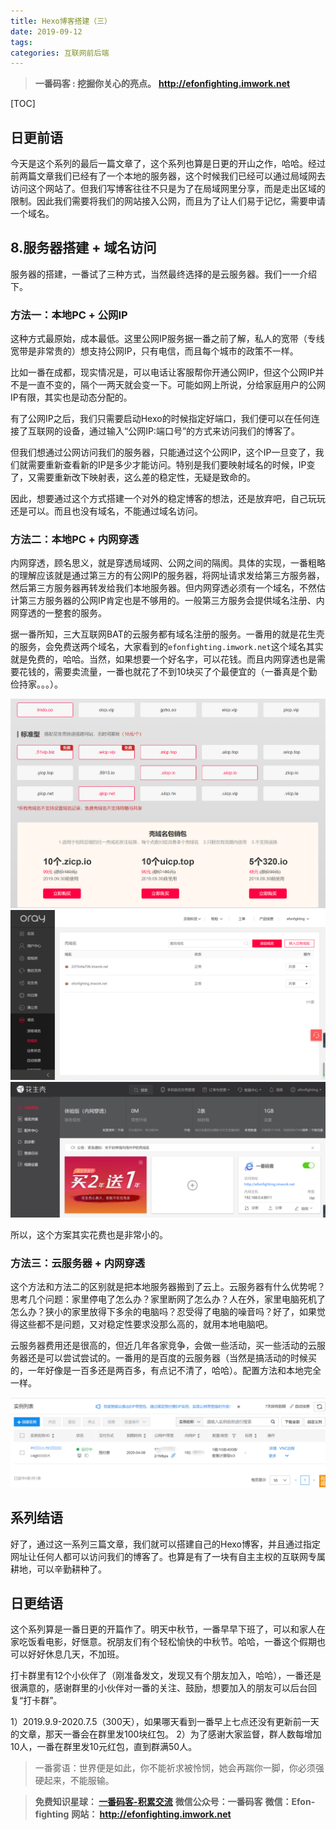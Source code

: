```yaml
---
title: Hexo博客搭建（三）
date: 2019-09-12
tags: 
categories: 互联网前后端
---
```


> **一番码客 : 挖掘你关心的亮点。**
> **http://efonfighting.imwork.net**

[TOC]

## 日更前语

今天是这个系列的最后一篇文章了，这个系列也算是日更的开山之作，哈哈。经过前两篇文章我们已经有了一个本地的服务器，这个时候我们已经可以通过局域网去访问这个网站了。但我们写博客往往不只是为了在局域网里分享，而是走出区域的限制。因此我们需要将我们的网站接入公网，而且为了让人们易于记忆，需要申请一个域名。

<!-- more -->

## 8.服务器搭建 + 域名访问

服务器的搭建，一番试了三种方式，当然最终选择的是云服务器。我们一一介绍下。

### 方法一：本地PC + 公网IP

这种方式最原始，成本最低。这里公网IP服务据一番之前了解，私人的宽带（专线宽带是非常贵的）想支持公网IP，只有电信，而且每个城市的政策不一样。

比如一番在成都，现实情况是，可以电话让客服帮你开通公网IP，但这个公网IP并不是一直不变的，隔个一两天就会变一下。可能如网上所说，分给家庭用户的公网IP有限，其实也是动态分配的。

有了公网IP之后，我们只需要启动Hexo的时候指定好端口，我们便可以在任何连接了互联网的设备，通过输入“公网IP:端口号”的方式来访问我们的博客了。

但我们想通过公网访问我们的服务器，只能通过这个公网IP，这个IP一旦变了，我们就需要重新查看新的IP是多少才能访问。特别是我们要映射域名的时候，IP变了，又需要重新改下映射表，这么差的稳定性，无疑是致命的。

因此，想要通过这个方式搭建一个对外的稳定博客的想法，还是放弃吧，自己玩玩还是可以。而且也没有域名，不能通过域名访问。

### 方法二：本地PC + 内网穿透

内网穿透，顾名思义，就是穿透局域网、公网之间的隔阂。具体的实现，一番粗略的理解应该就是通过第三方的有公网IP的服务器，将网址请求发给第三方服务器，然后第三方服务器再转发给我们本地服务器。但内网穿透必须有一个域名，不然估计第三方服务器的公网IP肯定也是不够用的。一般第三方服务会提供域名注册、内网穿透的一整套的服务。

据一番所知，三大互联网BAT的云服务都有域名注册的服务。一番用的就是花生壳的服务，会免费送两个域名，大家看到的`efonfighting.imwork.net`这个域名其实就是免费的，哈哈。当然，如果想要一个好名字，可以花钱。而且内网穿透也是需要花钱的，需要卖流量，一番也就花了不到10块买了个最便宜的（一番真是个勤俭持家。。。）。

<img src="2019-09-12-Hexo博客搭建（三）\huashengke2.png" style="zoom:50%;" />

<img src="2019-09-12-Hexo博客搭建（三）\huashengke1.png" style="zoom:50%;" />

<img src="2019-09-12-Hexo博客搭建（三）\huashengke3.png" style="zoom:50%;" />

所以，这个方案其实花费也是非常小的。

### 方法三：云服务器 + 内网穿透

这个方法和方法二的区别就是把本地服务器搬到了云上。云服务器有什么优势呢？思考几个问题：家里停电了怎么办？家里断网了怎么办？人在外，家里电脑死机了怎么办？狭小的家里放得下多余的电脑吗？忍受得了电脑的噪音吗？好了，如果觉得这些都不是问题，又对稳定性要求没那么高的，就用本地电脑吧。

云服务器费用还是很高的，但近几年各家竞争，会做一些活动，买一些活动的云服务器还是可以尝试尝试的。一番用的是百度的云服务器（当然是搞活动的时候买的，一年好像是一百多还是两百多，有点记不清了，哈哈）。配置方法和本地完全一样。

<img src="2019-09-12-Hexo博客搭建（三）\huashengke4.png" style="zoom:50%;" />

## 系列结语

好了，通过这一系列三篇文章，我们就可以搭建自己的Hexo博客，并且通过指定网址让任何人都可以访问我们的博客了。也算是有了一块有自主主权的互联网专属耕地，可以辛勤耕种了。

## 日更结语

这个系列算是一番日更的开篇作了。明天中秋节，一番早早下班了，可以和家人在家吃饭看电影，好惬意。祝朋友们有个轻松愉快的中秋节。哈哈，一番这个假期也可以好好休息几天，不加班。

打卡群里有12个小伙伴了（刚准备发文，发现又有个朋友加入，哈哈），一番还是很满意的，感谢群里的小伙伴对一番的关注、鼓励，想要加入的朋友可以后台回复“打卡群”。

1）2019.9.9-2020.7.5（300天），如果哪天看到一番早上七点还没有更新前一天的文章，那天一番会在群里发100块红包。
2）为了感谢大家监督，群人数每增加10人，一番在群里发10元红包，直到群满50人。



> 一番雾语：世界便是如此，你不能祈求被怜悯，她会再踹你一脚，你必须强硬起来，不能服输。



> **免费知识星球： [一番码客-积累交流]([wwww](https://t.zsxq.com/NRVBURr))**
> **微信公众号：一番码客**
> **微信：Efon-fighting**
> **网站： http://efonfighting.imwork.net**